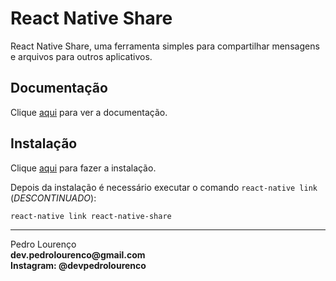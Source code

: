 # React Native Share

React Native Share, uma ferramenta simples para compartilhar mensagens e arquivos para outros aplicativos.

## Documentação

Clique [aqui](https://github.com/react-native-community/react-native-share) para ver a documentação.

## Instalação

Clique [aqui](https://www.npmjs.com/package/react-native-share) para fazer a instalação.

Depois da instalação é necessário executar o comando `react-native link` (_DESCONTINUADO_):

```
react-native link react-native-share
```

<hr>
<stong>Pedro Lourenço</strong><br>
<Strong>dev.pedrolourenco@gmail.com</strong><br>
<Strong>Instagram: @devpedrolourenco</strong>